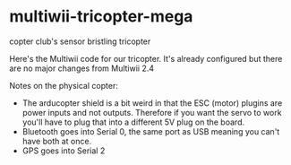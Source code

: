 # multiwii-tricopter-mega
copter club's sensor bristling tricopter

Here's the Multiwii code for our tricopter.
It's already configured but there are no major changes from Multiwii 2.4

Notes on the physical copter: 
- The arducopter shield is a bit weird in that the ESC (motor) plugins are power inputs and not outputs. Therefore if you want the servo to work you'll have to plug that into a different 5V plug on the board.
- Bluetooth goes into Serial 0, the same port as USB meaning you can't have both at once.
- GPS goes into Serial 2
